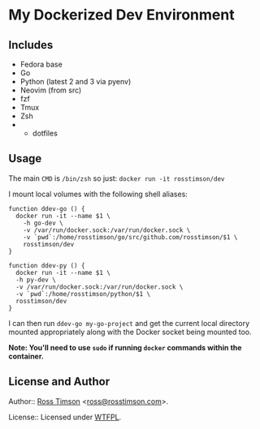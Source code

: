 My Dockerized Dev Environment
=============================

Includes
--------

* Fedora base
* Go
* Python (latest 2 and 3 via pyenv)
* Neovim (from src)
* fzf
* Tmux
* Zsh
* + dotfiles

Usage
-----

The main `CMD` is `/bin/zsh` so just: `docker run -it rosstimson/dev`

I mount local volumes with the following shell aliases:

```shell
function ddev-go () {
  docker run -it --name $1 \
    -h go-dev \
    -v /var/run/docker.sock:/var/run/docker.sock \
    -v `pwd`:/home/rosstimson/go/src/github.com/rosstimson/$1 \
    rosstimson/dev
}

function ddev-py () {
  docker run -it --name $1 \
  -h py-dev \
  -v /var/run/docker.sock:/var/run/docker.sock \
  -v `pwd`:/home/rosstimson/python/$1 \
  rosstimson/dev
}
```

I can then run `ddev-go my-go-project` and get the current local
directory mounted appropriately along with the Docker socket being
mounted too.

__Note: You'll need to use `sudo` if running `docker` commands within
the container.__

License and Author
------------------

Author:: [Ross Timson][rosstimson]
<[ross@rosstimson.com](mailto:ross@rosstimson.com)>.

License:: Licensed under [WTFPL][wtfpl].


[rosstimson]:         https://rosstimson.com
[repo]:               https://github.com/rosstimson/docker-dev
[issues]:             https://github.com/rosstimson/docker-dev/issues
[wtfpl]:              http://www.wtfpl.net/
